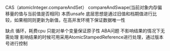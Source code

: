CAS（atomicInteger.compareAndSet）
compareAndSwape(当前对象内存偏移量的值与当前值是否相同)
本质unsafe
底层思想是通过旧值和档期值进行比较，如果相同则更新为新值，在高并发环境下保证数据唯一性

缺点
  循环，耗费cpu
  只能对单个变量保证原子性
  ABA问题
        不影响结果的情况下无需处理
        影响结果的时候可用采用AtomicStampedReference进行处理，通过版本号进行控制

